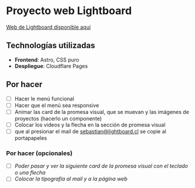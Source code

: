 # Proyecto web Lightboard

[Web de Lightboard disponible aquí](https://lightboard.cl/)

## Technologías utilizadas

- **Frontend**: Astro, CSS puro
- **Despliegue**: Cloudflare Pages

## Por hacer

- [ ] Hacer le menú funcional
- [ ] Hacer que el menú sea responsive
- [ ] Animar las card de la promesa visual, que se muevan y las imágenes de proyectos (hacerlo un componente)
- [ ] Colocar los videos y la flecha en la sección de promesa visual
- [ ] que al presionar el mail de sebastian@lightboard.cl se copie al portapapeles

### Por hacer (opcionales)
- [ ] _Poder pasar y ver la siguiente card de la promesa visual con el teclado o una flecha_
- [ ] _Colocar la tipografía al mail y a la página web_
